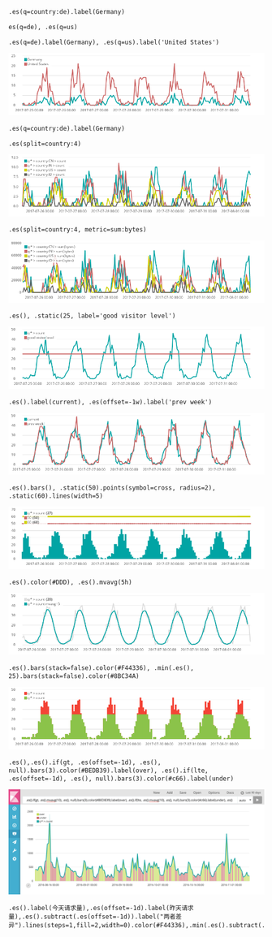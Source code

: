 
```
.es(q=country:de).label(Germany)
```

```
es(q=de), .es(q=us)
```

```
.es(q=de).label(Germany), .es(q=us).label('United States')
```

![](/images/elasticsearch/1.png)


```
.es(q=country:de).label(Germany)
```

```
.es(split=country:4)
```

![](/images/elasticsearch/2.png)

```
.es(split=country:4, metric=sum:bytes)
```

![](/images/elasticsearch/3.png)

```
.es(), .static(25, label='good visitor level')
```

![](/images/elasticsearch/4.png)

```
.es().label(current), .es(offset=-1w).label('prev week')
```

![](/images/elasticsearch/5.png)

```
.es().bars(), .static(50).points(symbol=cross, radius=2), .static(60).lines(width=5)
```

![](/images/elasticsearch/6.png)

```
.es().color(#DDD), .es().mvavg(5h)
```

![](/images/elasticsearch/7.png)

```
.es().bars(stack=false).color(#F44336), .min(.es(), 25).bars(stack=false).color(#8BC34A)
```

![](/images/elasticsearch/8.png)


```
.es(),.es().if(gt, .es(offset=-1d), .es(), null).bars(3).color(#BEDB39).label(over), .es().if(lte, .es(offset=-1d), .es(), null).bars(3).color(#c66).label(under)
```

![](/images/elasticsearch/9.png)

```
.es().label(今天请求量),.es(offset=-1d).label(昨天请求量),.es().subtract(.es(offset=-1d)).label("两者差异").lines(steps=1,fill=2,width=0).color(#F44336),.min(.es().subtract(.es(offset=-1d)),0).lines(steps=1,fill=2,width=0).color(#16134a)
```
